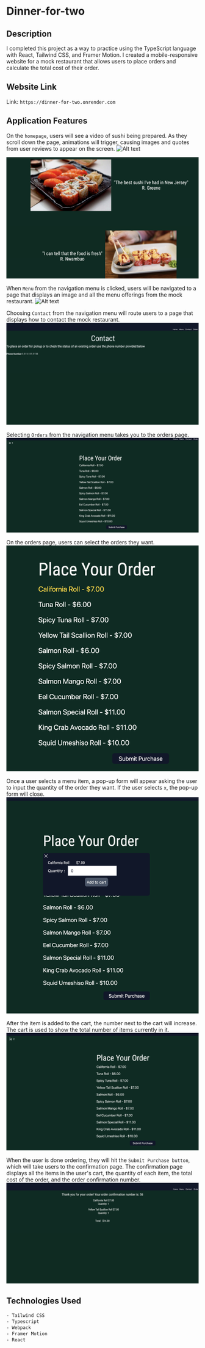# Dinner-for-two

## Description

I completed this project as a way to practice using the TypeScript language with React, Tailwind CSS, and Framer Motion. I created a mobile-responsive website for a mock restaurant that allows users to place orders and calculate the total cost of their order.

## Website Link

Link: `https://dinner-for-two.onrender.com`

## Application Features

On the `homepage`, users will see a video of sushi being prepared. As they scroll down the page, animations will trigger, causing images and quotes from user reviews to appear on the screen.
![Alt text](/src/imagesAndVideos/Screen%20Shot%202023-05-31%20at%205.23.23%20PM.png)

![Alt text](/src/imagesAndVideos/Screen%20Shot%202023-05-31%20at%205.24.22%20PM.png)

When `Menu` from the navigation menu is clicked, users will be navigated to a page that displays an image and all the menu offerings from the mock restaurant.
![Alt text](/src/imagesAndVideos/Screen%20Shot%202023-05-31%20at%205.24.34%20PM.png)

Choosing `Contact` from the navigation menu will route users to a page that displays how to contact the mock restaurant.
![Alt text](/src/imagesAndVideos/Screen%20Shot%202023-05-31%20at%205.24.56%20PM.png)

Selecting `Orders` from the navigation menu takes you to the orders page.
![Alt text](/src/imagesAndVideos/Screen%20Shot%202023-05-31%20at%205.25.08%20PM.png)

On the orders page, users can select the orders they want.
![Alt text](/src/imagesAndVideos/Screen%20Shot%202023-05-31%20at%205.33.55%20PM.png)

Once a user selects a menu item, a pop-up form will appear asking the user to input the quantity of the order they want. If the user selects `x`, the pop-up form will close.
![Alt text](/src/imagesAndVideos/Screen%20Shot%202023-05-31%20at%205.25.40%20PM.png)

After the item is added to the cart, the number next to the cart will increase. The cart is used to show the total number of items currently in it.
![Alt text](/src/imagesAndVideos/Screen%20Shot%202023-05-31%20at%205.25.56%20PM.png)

When the user is done ordering, they will hit the `Submit Purchase button`, which will take users to the confirmation page. The confirmation page displays all the items in the user's cart, the quantity of each item, the total cost of the order, and the order confirmation number.
![Alt text](/src/imagesAndVideos/Screen%20Shot%202023-05-31%20at%205.26.14%20PM.png)

## Technologies Used

    - Tailwind CSS
    - Typescript
    - Webpack
    - Framer Motion
    - React
